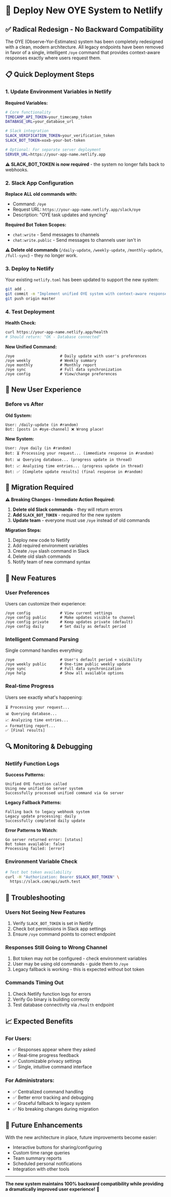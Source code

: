# 🚀 Deploy New OYE System to Netlify

## ✅ Radical Redesign - No Backward Compatibility

The OYE (Observe-Yor-Estimates) system has been completely redesigned with a clean, modern architecture. All legacy endpoints have been removed in favor of a single, intelligent `/oye` command that provides context-aware responses exactly where users request them.

## 📋 Quick Deployment Steps

### 1. Update Environment Variables in Netlify

**Required Variables:**
```bash
# Core functionality
TIMECAMP_API_TOKEN=your_timecamp_token
DATABASE_URL=your_database_url

# Slack integration
SLACK_VERIFICATION_TOKEN=your_verification_token
SLACK_BOT_TOKEN=xoxb-your-bot-token

# Optional: For separate server deployment
SERVER_URL=https://your-app-name.netlify.app
```

**⚠️ SLACK_BOT_TOKEN is now required** - the system no longer falls back to webhooks.

### 2. Slack App Configuration

**Replace ALL old commands with:**
- Command: `/oye`
- Request URL: `https://your-app-name.netlify.app/slack/oye`
- Description: "OYE task updates and syncing"

**Required Bot Token Scopes:**
- `chat:write` - Send messages to channels
- `chat:write.public` - Send messages to channels user isn't in

**⚠️ Delete old commands** (`/daily-update`, `/weekly-update`, `/monthly-update`, `/full-sync`) - they no longer work.

### 3. Deploy to Netlify

Your existing `netlify.toml` has been updated to support the new system:

```bash
git add .
git commit -m "Implement unified OYE system with context-aware responses"
git push origin master
```

### 4. Test Deployment

**Health Check:**
```bash
curl https://your-app-name.netlify.app/health
# Should return: "OK - Database connected"
```

**New Unified Command:**
```
/oye                    # Daily update with user's preferences
/oye weekly             # Weekly summary
/oye monthly            # Monthly report
/oye sync               # Full data synchronization
/oye config             # View/change preferences
```

## 🎯 New User Experience

### Before vs After

**Old System:**
```
User: /daily-update (in #random)
Bot: [posts in #oye-channel] ❌ Wrong place!
```

**New System:**
```
User: /oye daily (in #random)
Bot: ⏳ Processing your request... (immediate response in #random)
Bot: 📊 Querying database... (progress update in thread)
Bot: 📈 Analyzing time entries... (progress update in thread)
Bot: ✅ [Complete update results] (final response in #random)
```

## 🔧 Migration Required

**⚠️ Breaking Changes - Immediate Action Required:**

1. **Delete old Slack commands** - they will return errors
2. **Add `SLACK_BOT_TOKEN`** - required for the new system
3. **Update team** - everyone must use `/oye` instead of old commands

**Migration Steps:**
1. Deploy new code to Netlify
2. Add required environment variables
3. Create `/oye` slash command in Slack
4. Delete old slash commands
5. Notify team of new command syntax

## 🎨 New Features

### User Preferences
Users can customize their experience:
```
/oye config             # View current settings
/oye config public      # Make updates visible to channel
/oye config private     # Keep updates private (default)
/oye config daily       # Set daily as default period
```

### Intelligent Command Parsing
Single command handles everything:
```
/oye                    # User's default period + visibility
/oye weekly public      # One-time public weekly update
/oye sync               # Full data synchronization
/oye help               # Show all available options
```

### Real-time Progress
Users see exactly what's happening:
```
⏳ Processing your request...
📊 Querying database...
📈 Analyzing time entries...
✍️ Formatting report...
✅ [Final results]
```

## 🔍 Monitoring & Debugging

### Netlify Function Logs
**Success Patterns:**
```
Unified OYE function called
Using new unified Go server system
Successfully processed unified command via Go server
```

**Legacy Fallback Patterns:**
```
Falling back to legacy webhook system
Legacy update processing: daily
Successfully completed daily update
```

**Error Patterns to Watch:**
```
Go server returned error: [status]
Bot token available: false
Processing failed: [error]
```

### Environment Variable Check
```bash
# Test bot token availability
curl -H "Authorization: Bearer $SLACK_BOT_TOKEN" \
  https://slack.com/api/auth.test
```

## 🚨 Troubleshooting

### Users Not Seeing New Features
1. Verify `SLACK_BOT_TOKEN` is set in Netlify
2. Check bot permissions in Slack app settings
3. Ensure `/oye` command points to correct endpoint

### Responses Still Going to Wrong Channel
1. Bot token may not be configured - check environment variables
2. User may be using old commands - guide them to `/oye`
3. Legacy fallback is working - this is expected without bot token

### Commands Timing Out
1. Check Netlify function logs for errors
2. Verify Go binary is building correctly
3. Test database connectivity via `/health` endpoint

## 📈 Expected Benefits

### For Users:
- ✅ Responses appear where they asked
- ✅ Real-time progress feedback
- ✅ Customizable privacy settings
- ✅ Single, intuitive command interface

### For Administrators:
- ✅ Centralized command handling
- ✅ Better error tracking and debugging
- ✅ Graceful fallback to legacy system
- ✅ No breaking changes during migration

## 🔮 Future Enhancements

With the new architecture in place, future improvements become easier:
- Interactive buttons for sharing/configuring
- Custom time range queries
- Team summary reports
- Scheduled personal notifications
- Integration with other tools

---

**The new system maintains 100% backward compatibility while providing a dramatically improved user experience!** 🎉 